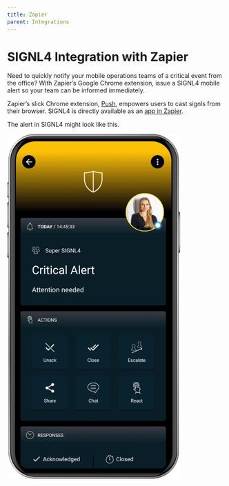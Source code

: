 ```yaml
---
title: Zapier
parent: Integrations
---
```

# SIGNL4 Integration with Zapier

Need to quickly notify your mobile operations teams of a critical event from the office? With Zapier’s Google Chrome extension, issue a SIGNL4 mobile alert so your team can be informed immediately.

Zapier’s slick Chrome extension, [Push](https://zapier.com/blog/push-by-zapier-google-chrome-extension/), empowers users to cast signls from their browser.
SIGNL4 is directly available as an [app in Zapier](https://zapier.com/apps/signl4/integrations).

The alert in SIGNL4 might look like this.

![SIGNL4 Alert](signl4-alert.png)
